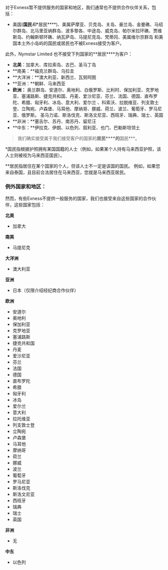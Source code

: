 
对于Exness暂不提供服务的国家和地区，我们通常也不提供合作伙伴关系，包括：

* 美国(**国民***和**居民****)、美属萨摩亚、贝克岛、关岛、豪兰岛、金曼礁、马绍尔群岛、北马里亚纳群岛、波多黎各、中途岛、威克岛、帕尔米拉环礁、贾维斯岛、约翰斯顿环礁、纳瓦萨岛、马提尼克岛、梵蒂冈、美属维尔京群岛 和美国本土外小岛屿的国民或居民也不被Exness接受为客户。

此外，Nymstar Limited 也不接受下列国家的**居民****为客户：

* **北美**：加拿大、库拉索岛、古巴、圣马丁岛
* **南美：**福克兰群岛、乌拉圭
* **大洋洲：**澳大利亚、新西兰、瓦努阿图
* **亚洲：**朝鲜、马来西亚
* **欧洲：** 奥兰群岛、安道尔、奥地利、白俄罗斯、比利时、保加利亚、克罗地亚、塞浦路斯、捷克共和国、丹麦、爱沙尼亚、芬兰、法国、德国、直布罗陀、希腊、匈牙利、冰岛、意大利、爱尔兰 、科索沃、拉脱维亚、列支敦士登、立陶宛、卢森堡、马耳他、摩纳哥、挪威、荷兰、波兰、葡萄牙、罗马尼亚、俄罗斯。 圣马力诺、斯洛伐克、斯洛文尼亚、西班牙、瑞典、瑞士、英国
* **非洲：**塞舌尔、苏丹、南苏丹、留尼汪
* **中东：**伊拉克、伊朗、以色列、叙利亚、也门、巴勒斯坦领土

> 我们确实接受属于我们接受客户的国家的**居民****的**国民***。

*国民指根据护照拥有某国国籍的人士（例如，如果某个人持有马来西亚护照，该人士则被视为马来西亚国民）。

**居民指居住在某个国家的个人，但该人士不一定是该国的国民。 例如，如果您来自泰国，且目前合法居住在马来西亚，您就是马来西亚居民。

### 例外国家和地区： ###

然而，有些Exness不提供一般服务的国家，我们也接受来自这些国家的合作伙伴，这些国家包括：

**北美**

-   加拿大

**南美**

-   马提尼克

**大洋洲**

-   澳大利亚

**亚洲**

-   日本（仅限介绍经纪商合作伙伴）

**欧洲**

-   安道尔
-   奥地利
-   保加利亚
-   克罗地亚
-   塞浦路斯
-   捷克共和国
-   丹麦
-   爱沙尼亚
-   芬兰
-   法国
-   德国
-   直布罗陀
-   希腊
-   匈牙利
-   冰岛
-   爱尔兰
-   意大利
-   拉托维亚
-   列支敦士登
-   立陶宛
-   卢森堡
-   马耳他
-   摩纳哥
-   荷兰
-   挪威
-   波兰
-   葡萄牙
-   罗马尼亚
-   斯洛伐克
-   斯洛文尼亚
-   西班牙
-   瑞典
-   瑞士
-   英国

**非洲**

-   无

**中东**

-   以色列